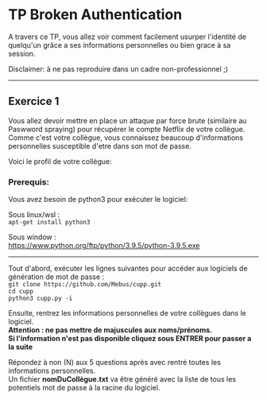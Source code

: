 # TP Broken Authentication

A travers ce TP, vous allez voir comment facilement usurper l'identité de quelqu'un grâce a ses informations personnelles ou bien grace à sa session.

Disclaimer: à ne pas reproduire dans un cadre non-professionnel ;)

------------------
## Exercice 1

Vous allez devoir mettre en place un attaque par force brute (similaire au Paswword spraying) pour récupérer le compte Netflix de votre collègue.  
Comme c'est votre collègue, vous connaissez beaucoup d'informations personnelles susceptible d'etre dans son mot de passe.  

Voici le profil de votre collègue:  


### Prerequis: 

Vous avez besoin de python3 pour exécuter le logiciel:

Sous linux/wsl :  
`apt-get install python3`  

Sous window :  
https://www.python.org/ftp/python/3.9.5/python-3.9.5.exe

-----------------

Tout d'abord, exécuter les lignes suivantes pour accéder aux logiciels de génération de mot de passe :   
`git clone https://github.com/Mebus/cupp.git`    
`cd cupp`    
`python3 cupp.py -i`  

Ensuite, rentrez les informations personnelles de votre collègues dans le logiciel.   
__Attention : ne pas mettre de majuscules aux noms/prénoms.   
Si l'information n'est pas disponible cliquez sous ENTRER pour passer a la suite__      

Répondez à non (N) aux 5 questions après avec rentré toutes les informations personnelles.   
Un fichier __nomDuCollègue.txt__ va être généré avec la liste de tous les potentiels mot de passe à la racine du logiciel.





